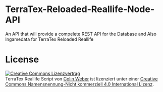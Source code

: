 # TerraTex-Reloaded-Reallife-Node-API
An API that will provide a compelete REST API for the Database and Also Ingamedata for TerraTex Reloaded Reallife

# License
<a rel="license" href="http://creativecommons.org/licenses/by-nc/4.0/"><img alt="Creative Commons Lizenzvertrag" style="border-width:0" src="https://i.creativecommons.org/l/by-nc/4.0/88x31.png" /></a><br /><span xmlns:dct="http://purl.org/dc/terms/" property="dct:title">TerraTex Reallife Script</span> von <a xmlns:cc="http://creativecommons.org/ns#" href="http://terratex.eu" property="cc:attributionName" rel="cc:attributionURL">Colin Weber</a> ist lizenziert unter einer <a rel="license" href="http://creativecommons.org/licenses/by-nc/4.0/">Creative Commons Namensnennung-Nicht kommerziell 4.0 International Lizenz</a>.

